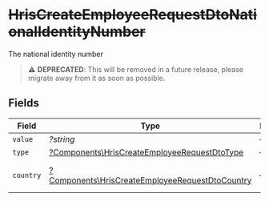 # ~~HrisCreateEmployeeRequestDtoNationalIdentityNumber~~

The national identity number

> :warning: **DEPRECATED**: This will be removed in a future release, please migrate away from it as soon as possible.


## Fields

| Field                                                                                                             | Type                                                                                                              | Required                                                                                                          | Description                                                                                                       | Example                                                                                                           |
| ----------------------------------------------------------------------------------------------------------------- | ----------------------------------------------------------------------------------------------------------------- | ----------------------------------------------------------------------------------------------------------------- | ----------------------------------------------------------------------------------------------------------------- | ----------------------------------------------------------------------------------------------------------------- |
| `value`                                                                                                           | *?string*                                                                                                         | :heavy_minus_sign:                                                                                                | N/A                                                                                                               | 123456789                                                                                                         |
| `type`                                                                                                            | [?Components\HrisCreateEmployeeRequestDtoType](../../Models/Components/HrisCreateEmployeeRequestDtoType.md)       | :heavy_minus_sign:                                                                                                | N/A                                                                                                               |                                                                                                                   |
| `country`                                                                                                         | [?Components\HrisCreateEmployeeRequestDtoCountry](../../Models/Components/HrisCreateEmployeeRequestDtoCountry.md) | :heavy_minus_sign:                                                                                                | The country code                                                                                                  |                                                                                                                   |